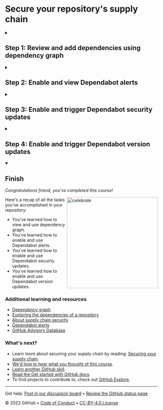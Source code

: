 # Secure your repository's supply chain

<!--step0

GitHub helps you secure your supply chain, from understanding the dependencies in your environment, to knowing about vulnerabilities in those dependencies and patching them.

- **Who this is for**: Developers, DevOps Engineers, Site Reliability Engineers, Security experts
- **What you'll learn**: How to view repository dependencies, view Dependabot alerts, and enable Dependabot security and version updates
- **What you'll build**: Repository dependencies, Dependabot alerts, pull requests to fix dependencies and version updates
- **Prerequisites**: None
- **Timing**: This course is four steps long and can be completed in under an hour

<summary><h2> How to start this course!</h2></summary>
 
1. Above these instructions, right-click **Use this template** and open the link in a new tab.
   ![Use this template](https://user-images.githubusercontent.com/1221423/169618716-fb17528d-f332-4fc5-a11a-eaa23562665e.png)
2. In the new tab, follow the prompts to create a new repository.
   - For owner, choose your personal account or an organization to host the repository.
   - We recommend creating a public repository—private repositories will use [Actions minutes](https://docs.github.com/en/billing/managing-billing-for-github-actions/about-billing-for-github-actions).
   ![Create a new repository](https://user-images.githubusercontent.com/1221423/169618722-406dc508-add4-4074-83f0-c7a7ad87f6f3.png)
3. After your new repository is created, wait about 20 seconds, then refresh the page. Follow the step-by-step instructions in the new repository's README.

endstep0-->

<details id=1>
<summary><h2>Step 1: Review and add dependencies using dependency graph</h2></summary>

_Welcome to "Secure your repository's supply chain"! :wave:_

**What's the big deal about securing your repository's supply chain?**: With the accelerated use of open source, most projects depend on hundreds of open-source dependencies. This poses a security problem: what if the dependencies you're using are vulnerable? You could be putting your users at risk of a supply chain attack. One of the most important things you can do to protect your supply chain is to patch your vulnerable dependencies and replace any malware.

GitHub offers a range of features to help you understand the dependencies in your environment, know about vulnerabilities in those dependencies, and patch them. The supply chain features on GitHub are:

- Dependency graph
- Dependency review
- Dependabot alerts
- Dependabot updates
  - Dependabot security updates
  - Dependabot version updates
   
**What is a dependency graph**: The dependency graph is a summary of the manifest and lock files stored in a repository and any dependencies that are submitted for the repository using the dependency submission API (beta). For each repository, it shows:

* Dependencies, the ecosystems and packages it depends on
* Dependents, the repositories and packages that depend on it

### :keyboard: Activity: Verify that dependency graph is enabled

**We recommend opening another browser tab to work through the following activities so you can keep these instructions open for reference.**

1. Navigate to the `Settings` tab.
1. Click `Code security and analysis`.
1. Verify/enable **Dependency graph**. (If the repo is private, you will enable it here. If the repo is public, it will be enabled by default)

### :keyboard: Activity: Add a new dependency and view your dependency graph

1. Navigate to the `Code` tab and locate the `code/src/AttendeeSite` folder.
1. Add the following content to the `package-lock.json` file after the third to last `}`
   ```
   ,
    "follow-redirects": {
      "version": "1.14.1",
      "resolved": "https://registry.npmjs.org/follow-redirects/-/follow-redirects-1.14.1.tgz",
      "integrity": "sha512-HWqDgT7ZEkqRzBvc2s64vSZ/hfOceEol3ac/7tKwzuvEyWx3/4UegXh5oBOIotkGsObyk3xznnSRVADBgWSQVg=="
    }
   ```
1. Navigate to the `Insights` tab.
1. Click `Dependency graph`.
1. Review all new dependencies on the `Dependencies` hub.
1. Search for `follow-redirects` and review the new dependency you just added.
   ![Screen Shot 2022-10-17 at 3 37 36 PM](https://user-images.githubusercontent.com/6351798/196288729-734e3319-c5d7-4f35-a19c-676c12f0e27d.png)

**Wait about 20 seconds then refresh this page for the next step**
</details>

<details id=2>
<summary><h2>Step 2: Enable and view Dependabot alerts</h2></summary>

_Nice work! :tada: You added and viewed a dependency with `dependency graph`!_

Given how many dependencies our repository is using, maintaining them needs to become an automated task. Keeping our code secure is a top priority, so one thing we need to do is set up a way to be notified when a dependency we are using is vulnerable or malware. We can do this by enabling Dependabot alerts!

**What are Dependabot alerts?**: Dependabot alerts tell you that your code depends on a package that is insecure. These Dependabot alerts reference the [GitHub Advisory Database](https://github.com/advisories), which contains a list of known security vulnerabilities and malware, grouped in two categories: **GitHub reviewed advisories** and **unreviewed advisories**.

If your code depends on a package that has a security vulnerability, this can cause a range of problems for your project or the people who use it. You should upgrade to a secure version of the package as soon as possible. If your code uses malware, you need to replace the package with a secure alternative.

Let's try this out with our newly added `follow-redirects` dependency!
 
### :keyboard: Activity: View security advisories in the GitHub Advisory Database

1. Navigate to the [GitHub Advisory Database](https://github.com/advisories).
1. Type or paste `follow-redirects` into the search box.
1. Click on any of the advisories that were found.
1. Note the packages, impact, patches, workaround, and references for the advisory.

Notice the list of advisories for our dependency! This can look scary but it's actually a good thing. It means that our dependency is actively being maintained and patches are being pushed to remove the vulnerability. If we had Dependabot alerts enabled, we could receive alerts when we need to update a dependency and act promptly to secure them.

Let's enable Dependabot alerts on our repository!

 ### :keyboard: Activity: Enable Dependabot alerts

1. Navigate to the `Settings` tab.
1. Click `Code security and analysis`.  
1. Click `Enable` Dependabot alerts (**Wait about 60 seconds and then click the `Security` tab at the top of the repository**).
1. Review each of the four `Dependabot` alerts under the `Vulnerability alerts` section.

Dependabot has alerted us of four vulnerabilities that need to be updated from the dependencies that we are using. Dependabot helps us address these vulnerabilities by creating pull requests for each one as we select and review the alert.

Let's see how this would work by using Dependabot to create a pull request for one of the alerts!

 ### :keyboard: Activity: Create a pull request based on a Dependabot alert

1. Select the `Prototype Pollution in minimist` alert under the `Dependabot alerts` section and click on the alert. 
1. Click the `Create Dependabot security update` button (**This will create a pull request for the fix and could take ~2 minutes**).
1. Click the `Review security update` button. The pull request will be displayed.
   - You can view the pull request and `Files changed` tab to review the update.
1. Navigate back to the `Conversation` tab and click the `Merge pull request` button.
1. Click `Confirm merge`.

**Wait about 20 seconds then refresh this page for the next step.**
 
</details>

<details id=3>
<summary><h2>Step 3: Enable and trigger Dependabot security updates</h2></summary>

_Nice work enabling, viewing, and creating Dependabot alerts :sparkles:_

Enabling Dependabot alerts on our repository was a great step toward improving our code security, but we still had to manually select an alert and then manually select the option to create the pull request. It would be nice to further improve the automation and maintenance of our dependencies! Well, with Dependabot security updates, we can do just that.

**What are Dependabot security updates?**: When enabled, Dependabot will detect and fix vulnerable dependencies for you by opening pull requests automatically to resolve Dependabot alerts when they arise.

We manually created the pull request for the `Prototype Pollution in minimist` alert, but let's now enable Dependabot security updates to automate this process with the next alert!

### :keyboard: Activity: Enable and trigger Dependabot security updates

1. Navigate to the `Settings` tab, select `Code security and analysis`, and enable the `Dependabot security updates`.
1. Navigate to the `Pull requests` repository tab and select the newly created pull request titled **Bump axios from 0.21.1 to 0.21.2 in /code/src/AttendeeSite**. 
   - You may need to wait 30-60 seconds.
1. Click the `Merge pull request` button.
1. Click `Confirm merge`.

**Wait about 20 seconds then refresh this page for the next step.**

</details>

<details id=4>
<summary><h2>Step 4: Enable and trigger Dependabot version updates</h2></summary>

_Nicely done!_ :partying_face:

You now have automated the process for Dependabot to alert and create pull requests to update your dependencies! At this point, you only need to review the pull request and then merge it to stay on top of your security alerts. 

The security updates feature helps automate the process to resolve alerts, but what about just keeping up-to-date with version updates? We can have the same automation to update our dependencies for updated versions using the Dependabot version updates feature. 

**What are Dependabot version updates?**: In addition to security alerts, Dependabot can also take the effort out of maintaining your dependencies. You can use it to ensure that your repository automatically keeps up with the latest releases of the packages and applications it depends on. Just like security alerts, Dependabot will identify an outdated dependency and create a pull request to update the manifest to the latest version of the dependency.

Let's see how this works!

### :keyboard: Activity: Enable and trigger Dependabot version updates

1. Navigate to the `Settings` tab, select `Code security and analysis`, and enable the `Dependabot version updates`.
   - A new file editor opens with pre-poplulated contents. The file is called `dependabot.yml`.
6. Add `nuget` to the `package-ecosystem`.
7. Change the `directory` to `/code/`. (The `dependabot.yml` file should look like this)
   ![Screen Shot 2022-09-27 at 6 52 45 AM](https://user-images.githubusercontent.com/26442605/192545528-dfc33648-94ce-4421-8710-c5bb0a41b0ec.png)
9. Click `Commit changes` directly to the main branch.

**Wait about 20 seconds then refresh this page for the next step.**


</details>

<details id=X open>
<summary><h2>Finish</h2></summary>

_Congratulations friend, you've completed this course!_

<img src="https://octodex.github.com/images/welcometocat.png" alt=celebrate width=300 align=right>

Here's a recap of all the tasks you've accomplished in your repository:

* You've learned how to view and use dependency graph.
* You've learned how to enable and use Dependabot alerts.
* You've learned how to enable and use Dependabot secuirty updates.
* You've learned how to enable and use Dependabot version updates.

### Additional learning and resources

- [Dependency graph](https://docs.github.com/en/code-security/supply-chain-security/understanding-your-software-supply-chain/about-the-dependency-graph)
- [Exploring the dependencies of a repository](https://docs.github.com/en/code-security/supply-chain-security/understanding-your-software-supply-chain/exploring-the-dependencies-of-a-repository)
- [About supply chain security](https://docs.github.com/en/code-security/supply-chain-security/understanding-your-software-supply-chain/about-supply-chain-security)
- [Dependabot alerts](https://docs.github.com/en/code-security/dependabot/dependabot-alerts/about-dependabot-alerts)
- [GitHub Advisory Database](https://docs.github.com/en/code-security/dependabot/dependabot-alerts/browsing-security-advisories-in-the-github-advisory-database)


### What's next?

- Learn more about securing your supply chain by reading: [Securing your supply chain](https://docs.github.com/en/code-security/supply-chain-security/understanding-your-software-supply-chain/about-supply-chain-security).
- [We'd love to hear what you thought of this course](https://github.com/skills/.github/discussions).
- [Learn another GitHub skill](https://github.com/skills).
- [Read the Get started with GitHub docs](https://docs.github.com/en/get-started).
- To find projects to contribute to, check out [GitHub Explore](https://github.com/explore).

</details>

<!--
  <<< Author notes: Footer >>>
  Add a link to get support, GitHub status page, code of conduct, license link.
-->

---

Get help: [Post in our discussion board](https://github.com/skills/.github/discussions) &bull; [Review the GitHub status page](https://www.githubstatus.com/)

&copy; 2022 GitHub &bull; [Code of Conduct](https://www.contributor-covenant.org/version/2/1/code_of_conduct/code_of_conduct.md) &bull; [CC-BY-4.0 License](https://creativecommons.org/licenses/by/4.0/legalcode)
